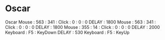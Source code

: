 # Oscar
Oscar
Mouse : 563 : 341 : Click : 0 : 0 : 0
DELAY : 1800
Mouse : 563 : 341 : Click : 0 : 0 : 0
DELAY : 1800
Mouse : 355 : 14 : Click : 0 : 0 : 0
DELAY : 2000
Keyboard : F5 : KeyDown
DELAY : 530
Keyboard : F5 : KeyUp
